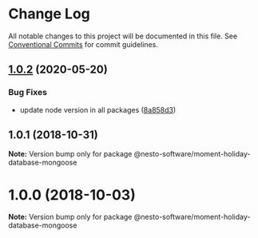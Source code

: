 # Change Log

All notable changes to this project will be documented in this file.
See [Conventional Commits](https://conventionalcommits.org) for commit guidelines.

## [1.0.2](https://github.com/nesto-software/moment-holiday/tree/master/packages/locale-germany/compare/@nesto-software/moment-holiday-database-mongoose@1.0.1...@nesto-software/moment-holiday-database-mongoose@1.0.2) (2020-05-20)


### Bug Fixes

* update node version in all packages ([8a858d3](https://github.com/nesto-software/moment-holiday/tree/master/packages/locale-germany/commit/8a858d3))





<a name="1.0.1"></a>
## 1.0.1 (2018-10-31)

**Note:** Version bump only for package @nesto-software/moment-holiday-database-mongoose





<a name="1.0.0"></a>
# 1.0.0 (2018-10-03)

**Note:** Version bump only for package @nesto-software/moment-holiday-database-mongoose
